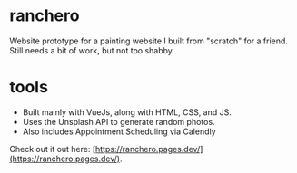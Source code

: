 # ranchero

Website prototype for a painting website I built from "scratch" for a friend. Still needs a bit of work, but not too shabby. 

# tools
- Built mainly with VueJs, along with HTML, CSS, and JS.
- Uses the Unsplash API to generate random photos.
- Also includes Appointment Scheduling via Calendly


Check out it out here: [https://ranchero.pages.dev/](https://ranchero.pages.dev/).
